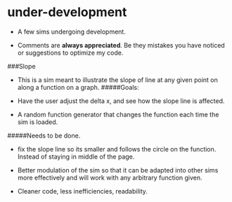 # under-development
* A few sims undergoing development.

* Comments are **always appreciated**. Be they mistakes you have noticed or suggestions to optimize my code.

###Slope

* This is a sim meant to illustrate the slope of line at any given point on along a function on a graph.
#####Goals:

* Have the user adjust the delta x, and see how the slope line is affected.

* A random function generator that changes the function each time the sim is loaded.

#####Needs to be done.
* fix the slope line so its smaller and follows the circle on the function. Instead of staying in middle of the page.

* Better modulation of the sim so that it can be adapted into other sims more effectively and will work with any arbitrary function given.

* Cleaner code, less inefficiencies, readability.



